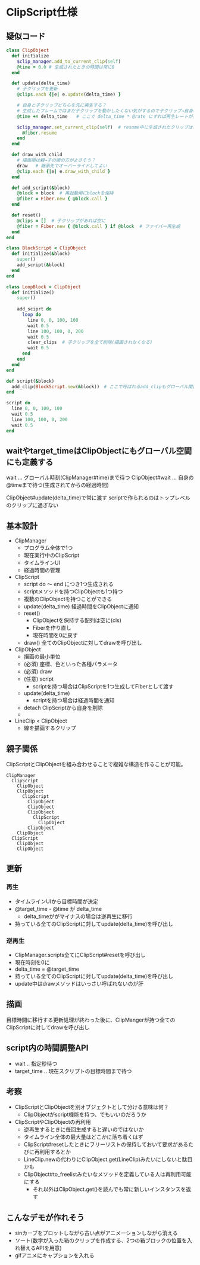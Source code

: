 # ClipScript仕様
## 疑似コード
```ruby
class ClipObject
  def initialize
    $clip_manager.add_to_current_clip(self)
    @time = 0.0 # 生成されたときの時間は常に0
  end

  def update(delta_time)
    # 子クリップを更新
    @clips.each {|e| e.update(delta_time) }

    # 自身と子クリップどちらを先に再生する？
    # 生成したフレームではまだ子クリップを動かしたくない気がするので子クリップ→自身の順で
    @time += delta_time　　# ここで delta_time * @rate にすれば再生レートが更新できる

    $clip_manager.set_current_clip(self)  # resume中に生成されたクリップはここで設定したクリップに設定される
      @fiber.resume
    end
  end

  def draw_with_child
    # 描画順は親→子の順の方がよさそう？
    draw   # 継承先でオーバーライドしてよい
    @clip.each {|e| e.draw_with_child }
  end

  def add_script(&block)
    @block = block  # 再起動用にblockを保持
    @fiber = Fiber.new { @block.call }
  end

  def reset()
    @clips = []  # 子クリップがあれば空に
    @fiber = Fiber.new { @block.call } if @block  # ファイバー再生成
  end
end

class BlockScript < ClipObject
  def initialize(&block)
    super()
    add_script(&block)
  end
end

class LoopBlock < ClipObject
  def initialize()
    super()
    
    add_sciprt do
      loop do
        line 0, 0, 100, 100
        wait 0.5
        line 100, 100, 0, 200
        wait 0.5
        clear_clips  # 子クリップを全て削除(描画されなくなる)
        wait 0.5
      end
    end
  end
end

def script(&block)
  add_clip(BlockScript.new(&block))　# ここで呼ばれるadd_clipもグローバル関数(ClipManagerに直接クリップを追加する)
end

script do
  line 0, 0, 100, 100
  wait 0.5
  line 100, 100, 0, 200
  wait 0.5
end
```

## waitやtarget_timeはClipObjectにもグローバル空間にも定義する
wait ... グローバル時刻(ClipManager#time)まで待つ
ClipObject#wait ... 自身の@timeまで待つ(生成されてからの経過時間)

ClipObject#update(delta_time)で常に渡す
scriptで作られるのはトップレベルのクリップに過ぎない

## 基本設計
- ClipManager
  - プログラム全体で1つ
  - 現在実行中のClipScript
  - タイムラインUI
  - 経過時間の管理
- ClipScript
  - script do ～ end につき1つ生成される
  - scriptメソッドを持つClipObjectも1つ持つ
  - 複数のClipObjectを持つことができる
  - update(delta_time) 経過時間をClipObjectに通知
  - reset()
    - ClipObjectを保持する配列は空に(cls)
    - Fiberを作り直し
    - 現在時間を0に戻す
  - draw() 全てのClipObjectに対してdrawを呼び出し
- ClipObject
  - 描画の最小単位
  - (必須) 座標、色といった各種パラメータ
  - (必須) draw
  - (任意) script
    - scriptを持つ場合はClipScriptを1つ生成してFiberとして渡す
  - update(delta_time)
    - scriptを持つ場合は経過時間を通知
  - detach ClipScriptから自身を削除
  - 
- LineClip < ClipObject
  - 線を描画するクリップ

## 親子関係
ClipScriptとClipObjectを組み合わせることで複雑な構造を作ることが可能。

```
ClipManager 
  ClipScript
    ClipObject
    ClipObject
      ClipScript
        ClipObject
        ClipObject
        ClipObject
          ClipScript
            ClipObject
        ClipObject
    ClipObject
  ClipScript
    ClipObject
    ClipObject
```

## 更新
### 再生
- タイムラインUIから目標時間が決定
- @target_time - @time が delta_time 
  - delta_timeががマイナスの場合は逆再生に移行
- 持っている全てのClipScriptに対してupdate(delta_time)を呼び出し

### 逆再生
- ClipManager.scripts全てにClipScript#resetを呼び出し
- 現在時刻を0に
- delta_time = @target_time
- 持っている全てのClipScriptに対してupdate(delta_time)を呼び出し
- update中はdrawメソッドはいっさい呼ばれないのが肝

## 描画
目標時間に移行する更新処理が終わった後に、ClipMangerが持つ全てのClipScriptに対してdrawを呼び出し

## script内の時間調整API
- wait .. 指定秒待つ
- target_time .. 現在スクリプトの目標時間まで待つ

## 考察
- ClipScriptとClipObjectを別オブジェクトとして分ける意味は何？
  - ClipObjectがscript機能を持つ、でもいいのだろうか
- ClipScriptやClipObjectの再利用
  - 逆再生するときに毎回生成すると遅いのではないか
  - タイムライン全体の最大量はどこかに落ち着くはず
  - ClipScript#resetしたときにフリーリストの保持しておいて要求があるたびに再利用するとか
  - LineClip.newの代わりにClipObject.get(LineClip)みたいにしないと駄目かも
  - ClipObject#to_freelistみたいなメソッドを定義している人は再利用可能にする
    - それ以外はClipObject.get()を読んでも常に新しいインスタンスを返す

## こんなデモが作れそう
- sinカーブをプロットしながら古い点がアニメーションしながら消える
- ソート(数字が入った箱のクリップを作成する、2つの箱ブロックの位置を入れ替えるAPIを用意)
- gifアニメにキャプションを入れる